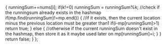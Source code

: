 {
runningSum+=nums[i];
if(k!=0)
runningSum = runningSum%k;
//check if the runningsum already exists in the hashmap
if(mp.find(runningSum)!=mp.end())
{
//if it exists, then the current location minus the previous location must be greater than1
if(i-mp[runningSum]>1)
return true;
}
else
{
//otherwise if the current runningSum doesn't exist in the hashmap, then store it as it maybe used later on
mp[runningSum]=i;
}
}
return false;
}
};
